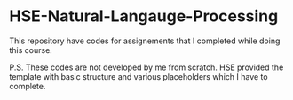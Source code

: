 # HSE-Natural-Langauge-Processing
This repository have codes for assignements that I completed while doing this course.

P.S. These codes are not developed by me from scratch. HSE provided the template with basic structure and various placeholders which I have to complete.
